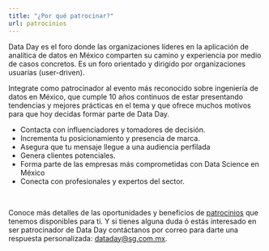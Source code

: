```yaml
---
title: "¿Por qué patrocinar?"
url: patrocinios
---
```


Data Day es el foro donde las organizaciones líderes en la aplicación de analítica de datos en México comparten su camino y experiencia por medio de casos concretos. Es un foro orientado y dirigido por organizaciones usuarias (user-driven).

Integrate como patrocinador al evento más reconocido sobre ingeniería de datos en México, que cumple 10 años continuos de estar presentando tendencias y mejores prácticas en el tema y que ofrece muchos motivos para que hoy decidas formar parte de Data Day.

- Contacta con influenciadores y tomadores de decisión.
- Incrementa tu posicionamiento y presencia de marca.
- Asegura que tu mensaje llegue a una audiencia perfilada
- Genera clientes potenciales.
- Forma parte de las empresas más comprometidas con Data Science en México 
- Conecta con profesionales y expertos del sector.

<br>

Conoce más detalles de las oportunidades y beneficios de [patrocinios](/dataday/files/DDMTY25-Prospectus.pdf) que tenemos disponibles para ti. Y si tienes alguna duda ó estás interesado en ser patrocinador de Data Day contáctanos por correo para darte una respuesta personalizada: dataday@sg.com.mx.